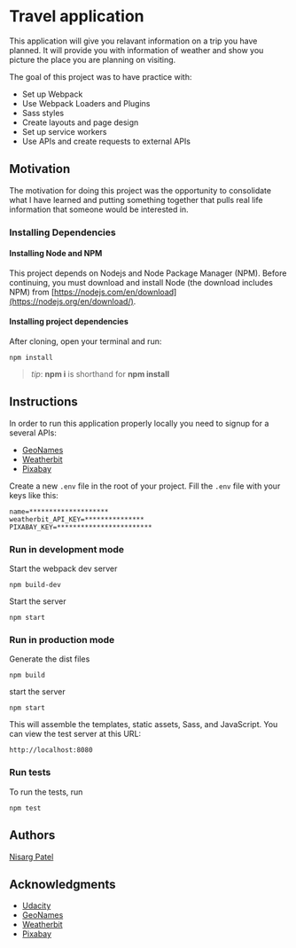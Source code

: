 # Travel application

This application will give you relavant information on a trip you have planned.
It will provide you with information of weather and show you picture the place you are planning on visiting.

The goal of this project was to have practice with:

 * Set up Webpack
 * Use Webpack Loaders and Plugins
 * Sass styles
 * Create layouts and page design
 * Set up service workers
 * Use APIs and create requests to external APIs

## Motivation

The motivation for doing this project was the opportunity to consolidate what I have learned and putting something together that pulls real life information that someone would be interested in.

### Installing Dependencies

#### Installing Node and NPM

This project depends on Nodejs and Node Package Manager (NPM). Before continuing, you must download and install Node (the download includes NPM) from [https://nodejs.com/en/download](https://nodejs.org/en/download/).

#### Installing project dependencies

After cloning, open your terminal and run:

```
npm install
```

>_tip_: **npm i** is shorthand for **npm install**

## Instructions

In order to run this application properly locally you need to signup for a several APIs:
 * [GeoNames](http://www.geonames.org/export/web-services.html)
 * [Weatherbit](https://www.weatherbit.io/account/create)
 * [Pixabay](https://pixabay.com/api/docs/)

Create a new `.env` file in the root of your project. Fill the `.env` file with your keys like this:

```
name=********************
weatherbit_API_KEY=***************
PIXABAY_KEY=************************
```

### Run in development mode

Start the webpack dev server
```
npm build-dev
```

Start the server
```
npm start
```

### Run in production mode

Generate the dist files
```
npm build
```

start the server
```
npm start
```

This will assemble the templates, static assets, Sass, and JavaScript. You can view the test server at this URL:

`http://localhost:8080`

### Run tests

To run the tests, run
```
npm test
```

## Authors

[Nisarg Patel](https://github.com/npatel421)

## Acknowledgments

* [Udacity](https://www.udacity.com/)
* [GeoNames](http://www.geonames.org/export/web-services.html)
* [Weatherbit](https://www.weatherbit.io/account/create)
* [Pixabay](https://pixabay.com/api/docs/)